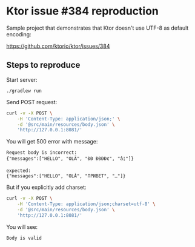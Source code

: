 # Ktor issue #384 reproduction

Sample project that demonstrates that Ktor doesn't use UTF-8 as default encoding:

https://github.com/ktorio/ktor/issues/384

## Steps to reproduce

Start server:
```
./gradlew run
```

Send POST request:

```bash
curl -v -X POST \
    -H 'Content-Type: application/json;' \
    -d '@src/main/resources/body.json' \
    'http://127.0.0.1:8081/'
```

You will get 500 error with message:
```
Request body is incorrect:
{"messages":["HELLO", "OLÃ", "ÐÐ ÐÐÐÐ¢", "â¦"]}

expected:
{"messages":["HELLO", "OLÀ", "ПРИВЕТ", "…"]}
```

But if you explicitly add charset:

```bash
curl -v -X POST \
    -H 'Content-Type: application/json;charset=utf-8' \
    -d '@src/main/resources/body.json' \
    'http://127.0.0.1:8081/'
```

You will see:
```
Body is valid
```